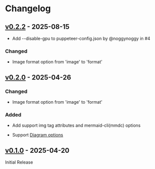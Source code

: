 # Changelog

## [v0.2.2](https://github.com/hkato/markdown-mermaid-cli/releases/tag/v0.2.2) - 2025-08-15

- Add --disable-gpu to puppeteer-config.json by @noggynoggy in #4

### Changed

- Image format option from 'image' to 'format'

## [v0.2.0](https://github.com/hkato/markdown-mermaid-cli/releases/tag/v0.2.0) - 2025-04-26

### Changed

- Image format option from 'image' to 'format'

### Added

- Add support img tag attributes and mermaid-cli(mmdc) options

- Support [Diagram options](https://docs.kroki.io/kroki/setup/diagram-options/)

## [v0.1.0](https://github.com/hkato/markdown-mermaid-cli/releases/tag/v0.1.0) - 2025-04-20

Initial Release

